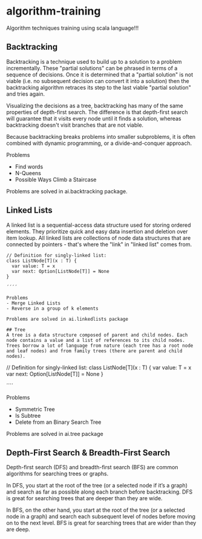 # algorithm-training
Algorithm techniques training using scala language!!!

## Backtracking
Backtracking is a technique used to build up to a solution to a problem incrementally. 
These "partial solutions" can be phrased in terms of a sequence of decisions. 
Once it is determined that a "partial solution" is not viable (i.e. no subsequent decision can convert it into a solution) then the backtracking algorithm retraces its step to the last viable "partial solution" and tries again.

Visualizing the decisions as a tree, backtracking has many of the same properties of depth-first search. 
The difference is that depth-first search will guarantee that it visits every node until it finds a solution, whereas backtracking doesn't visit branches that are not viable.

Because backtracking breaks problems into smaller subproblems, it is often combined with dynamic programming, or a divide-and-conquer approach.

Problems
- Find words
- N-Queens
- Possible Ways Climb a Staircase

Problems are solved in ai.backtracking package.

## Linked Lists
A linked list is a sequential-access data structure used for storing ordered elements. They prioritize quick and easy data insertion and deletion over item lookup. All linked lists are collections of node data structures that are connected by pointers - that's where the "link" in "linked list" comes from.

````
// Definition for singly-linked list:
class ListNode[T](x : T) {
  var value: T = x
  var next: Option[ListNode[T]] = None
}

´´´´

Problems
- Merge Linked Lists
- Reverse in a group of k elements

Problems are solved in ai.linkedlists package

## Tree
A tree is a data structure composed of parent and child nodes. Each node contains a value and a list of references to its child nodes. Trees borrow a lot of language from nature (each tree has a root node and leaf nodes) and from family trees (there are parent and child nodes).

````
// Definition for singly-linked list:
class ListNode[T](x : T) {
  var value: T = x
  var next: Option[ListNode[T]] = None
}

´´´´

Problems
- Symmetric Tree
- Is Subtree
- Delete from an Binary Search Tree

Problems are solved in ai.tree package


## Depth-First Search & Breadth-First Search
Depth-first search (DFS) and breadth-first search (BFS) are common algorithms for searching trees or graphs.

In DFS, you start at the root of the tree (or a selected node if it’s a graph) and search as far as possible along each branch before backtracking. DFS is great for searching trees that are deeper than they are wide.

In BFS, on the other hand, you start at the root of the tree (or a selected node in a graph) and search each subsequent level of nodes before moving on to the next level. BFS is great for searching trees that are wider than they are deep. 
